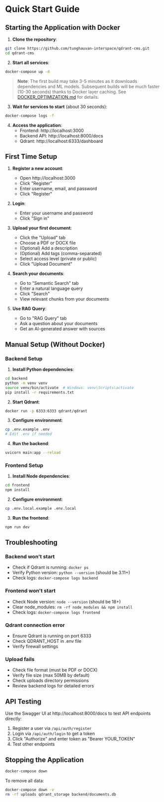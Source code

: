 # Quick Start Guide

## Starting the Application with Docker

1. **Clone the repository**:
```bash
git clone https://github.com/tunghauvan-interspace/qdrant-cms.git
cd qdrant-cms
```

2. **Start all services**:
```bash
docker-compose up -d
```

> **Note**: The first build may take 3-5 minutes as it downloads dependencies and ML models. 
> Subsequent builds will be much faster (10-30 seconds) thanks to Docker layer caching.
> See [DOCKER_OPTIMIZATION.md](DOCKER_OPTIMIZATION.md) for details.

3. **Wait for services to start** (about 30 seconds):
```bash
docker-compose logs -f
```

4. **Access the application**:
   - Frontend: http://localhost:3000
   - Backend API: http://localhost:8000/docs
   - Qdrant: http://localhost:6333/dashboard

## First Time Setup

1. **Register a new account**:
   - Open http://localhost:3000
   - Click "Register"
   - Enter username, email, and password
   - Click "Register"

2. **Login**:
   - Enter your username and password
   - Click "Sign in"

3. **Upload your first document**:
   - Click the "Upload" tab
   - Choose a PDF or DOCX file
   - (Optional) Add a description
   - (Optional) Add tags (comma-separated)
   - Select access level (private or public)
   - Click "Upload Document"

4. **Search your documents**:
   - Go to "Semantic Search" tab
   - Enter a natural language query
   - Click "Search"
   - View relevant chunks from your documents

5. **Use RAG Query**:
   - Go to "RAG Query" tab
   - Ask a question about your documents
   - Get an AI-generated answer with sources

## Manual Setup (Without Docker)

### Backend Setup

1. **Install Python dependencies**:
```bash
cd backend
python -m venv venv
source venv/bin/activate  # Windows: venv\Scripts\activate
pip install -r requirements.txt
```

2. **Start Qdrant**:
```bash
docker run -p 6333:6333 qdrant/qdrant
```

3. **Configure environment**:
```bash
cp .env.example .env
# Edit .env if needed
```

4. **Run the backend**:
```bash
uvicorn main:app --reload
```

### Frontend Setup

1. **Install Node dependencies**:
```bash
cd frontend
npm install
```

2. **Configure environment**:
```bash
cp .env.local.example .env.local
```

3. **Run the frontend**:
```bash
npm run dev
```

## Troubleshooting

### Backend won't start
- Check if Qdrant is running: `docker ps`
- Verify Python version: `python --version` (should be 3.11+)
- Check logs: `docker-compose logs backend`

### Frontend won't start
- Check Node version: `node --version` (should be 18+)
- Clear node_modules: `rm -rf node_modules && npm install`
- Check logs: `docker-compose logs frontend`

### Qdrant connection error
- Ensure Qdrant is running on port 6333
- Check QDRANT_HOST in .env file
- Verify firewall settings

### Upload fails
- Check file format (must be PDF or DOCX)
- Verify file size (max 50MB by default)
- Check uploads directory permissions
- Review backend logs for detailed errors

## API Testing

Use the Swagger UI at http://localhost:8000/docs to test API endpoints directly:

1. Register a user via `/api/auth/register`
2. Login via `/api/auth/login` to get a token
3. Click "Authorize" and enter token as "Bearer YOUR_TOKEN"
4. Test other endpoints

## Stopping the Application

```bash
docker-compose down
```

To remove all data:
```bash
docker-compose down -v
rm -rf uploads qdrant_storage backend/documents.db
```
